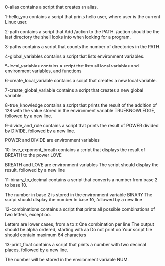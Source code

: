 0-alias contains  a script that creates an alias.

1-hello_you contains  a script that prints hello user, where user is the current Linux user.

2-path contains a script that Add /action to the PATH. /action should be the last directory the shell looks into when looking for a program.

3-paths contains a script that counts the number of directories in the PATH.

4-global_variables contains a script that lists environment variables.

5-local_variables contains a script that lists all local variables and environment variables, and functions.

6-create_local_variable contains a script that creates a new local variable.

7-create_global_variable contains a script that creates a new global variable.

8-true_knowledge contains a script that prints the result of the addition of 128 with the value stored in the environment variable TRUEKNOWLEDGE, followed by a new line.

9-divide_and_rule contains  a script that prints the result of POWER divided by DIVIDE, followed by a new line.

POWER and DIVIDE are environment variables

10-love_exponent_breath contains a script that displays the result of BREATH to the power LOVE

BREATH and LOVE are environment variables
The script should display the result, followed by a new line

11-binary_to_decimal contains a script that converts a number from base 2 to base 10.

The number in base 2 is stored in the environment variable BINARY
The script should display the number in base 10, followed by a new line

12-combinations contains a script that prints all possible combinations of two letters, except oo.

Letters are lower cases, from a to z
One combination per line
The output should be alpha ordered, starting with aa
Do not print oo
Your script file should contain maximum 64 characters

13-print_float contains a script that prints a number with two decimal places, followed by a new line.

The number will be stored in the environment variable NUM.
